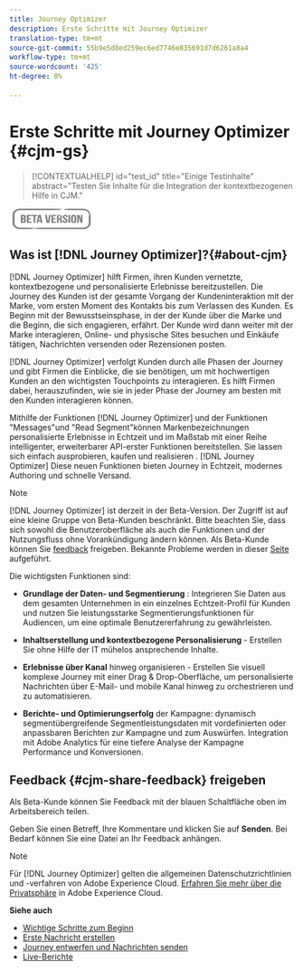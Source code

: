 ```yaml
---
title: Journey Optimizer
description: Erste Schritte mit Journey Optimizer
translation-type: tm+mt
source-git-commit: 55b9e5d8ed259ec6ed7746e835691d7d6261a8a4
workflow-type: tm+mt
source-wordcount: '425'
ht-degree: 0%

---
```


# Erste Schritte mit Journey Optimizer {#cjm-gs}

>[!CONTEXTUALHELP]
>id="test_id"
>title="Einige Testinhalte"
>abstract="Testen Sie Inhalte für die Integration der kontextbezogenen Hilfe in CJM."

![](assets/do-not-localize/badge.png)

## Was ist [!DNL Journey Optimizer]?{#about-cjm}

[!DNL Journey Optimizer] hilft Firmen, ihren Kunden vernetzte, kontextbezogene und personalisierte Erlebnisse bereitzustellen. Die Journey des Kunden ist der gesamte Vorgang der Kundeninteraktion mit der Marke, vom ersten Moment des Kontakts bis zum Verlassen des Kunden. Es Beginn mit der Bewusstseinsphase, in der der Kunde über die Marke und die Beginn, die sich engagieren, erfährt. Der Kunde wird dann weiter mit der Marke interagieren, Online- und physische Sites besuchen und Einkäufe tätigen, Nachrichten versenden oder Rezensionen posten.

[!DNL Journey Optimizer] verfolgt Kunden durch alle Phasen der Journey und gibt Firmen die Einblicke, die sie benötigen, um mit hochwertigen Kunden an den wichtigsten Touchpoints zu interagieren. Es hilft Firmen dabei, herauszufinden, wie sie in jeder Phase der Journey am besten mit den Kunden interagieren können.

Mithilfe der Funktionen [!DNL Journey Optimizer] und der Funktionen &quot;Messages&quot;und &quot;Read Segment&quot;können Markenbezeichnungen personalisierte Erlebnisse in Echtzeit und im Maßstab mit einer Reihe intelligenter, erweiterbarer API-erster Funktionen bereitstellen. Sie lassen sich einfach ausprobieren, kaufen und realisieren &#x200B;. [!DNL Journey Optimizer] Diese neuen Funktionen bieten Journey in Echtzeit, modernes Authoring und schnelle Versand. &#x200B;

>[!NOTE]
>
>[!DNL Journey Optimizer] ist derzeit in der Beta-Version. Der Zugriff ist auf eine kleine Gruppe von Beta-Kunden beschränkt. Bitte beachten Sie, dass sich sowohl die Benutzeroberfläche als auch die Funktionen und der Nutzungsfluss ohne Vorankündigung ändern können. Als Beta-Kunde können Sie [feedback](#cjm-share-feedback) freigeben. Bekannte Probleme werden in dieser [Seite](known-issues.md) aufgeführt.

Die wichtigsten Funktionen sind:

* **Grundlage der Daten- und Segmentierung** : Integrieren Sie Daten aus dem gesamten Unternehmen in ein einzelnes Echtzeit-Profil für Kunden und nutzen Sie leistungsstarke Segmentierungsfunktionen für Audiencen, um eine optimale Benutzererfahrung zu gewährleisten.

* **Inhaltserstellung und kontextbezogene Personalisierung**  - Erstellen Sie ohne Hilfe der IT mühelos ansprechende Inhalte.

* **Erlebnisse über Kanal**  hinweg organisieren - Erstellen Sie visuell komplexe Journey mit einer Drag &amp; Drop-Oberfläche, um personalisierte Nachrichten über E-Mail- und mobile Kanal hinweg zu orchestrieren und zu automatisieren.

* **Berichte- und Optimierungserfolg**  der Kampagne: dynamisch segmentübergreifende Segmentleistungsdaten mit vordefinierten oder anpassbaren Berichten zur Kampagne und zum Auswürfen. Integration mit Adobe Analytics für eine tiefere Analyse der Kampagne Performance und Konversionen.

## Feedback {#cjm-share-feedback} freigeben

Als Beta-Kunde können Sie Feedback mit der blauen Schaltfläche oben im Arbeitsbereich teilen.

Geben Sie einen Betreff, Ihre Kommentare und klicken Sie auf **Senden**. Bei Bedarf können Sie eine Datei an Ihr Feedback anhängen.

>[!NOTE]
>
>Für [!DNL Journey Optimizer] gelten die allgemeinen Datenschutzrichtlinien und -verfahren von Adobe Experience Cloud. [Erfahren Sie mehr über die Privatsphäre](https://www.adobe.com/privacy/experience-cloud.html) in Adobe Experience Cloud.


**Siehe auch**

* [Wichtige Schritte zum Beginn](quick-start.md)
* [Erste Nachricht erstellen](get-started-content.md)
* [Journey entwerfen und Nachrichten senden](building-journeys/journey-gs.md)
* [Live-Berichte](reports/live-report.md)
